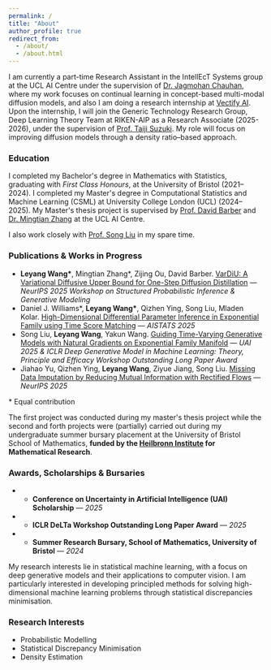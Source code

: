 ```yaml
---
permalink: /
title: "About"
author_profile: true
redirect_from: 
  - /about/
  - /about.html
---
```


I am currently a part-time Research Assistant in the IntellEcT Systems group at the UCL AI Centre under the supervision of [Dr. Jagmohan Chauhan](https://sites.google.com/view/jagmohan-chauhan), where my work focuses on continual learning in concept-based multi-modal diffusion models, and also I am doing a research internship at [Vectify AI](https://pageindex.ai/). Upon the internship, I will join the Generic Technology Research Group, Deep Learning Theory Team at RIKEN-AIP as a Research Associate (2025-2026), under the supervision of [Prof. Taiji Suzuki](https://ibis.t.u-tokyo.ac.jp/suzuki/). My role will focus on improving diffusion models through a density ratio–based approach. 

### Education
I completed my Bachelor's degree in Mathematics with Statistics, graduating with *First Class Honours*, at the University of Bristol (2021–2024). I completed my Master's degree in Computational Statistics and Machine Learning (CSML) at University College London (UCL) (2024–2025). My Master's thesis project is supervised by [Prof. David Barber](http://web4.cs.ucl.ac.uk/staff/D.Barber/pmwiki/pmwiki.php) and [Dr. Mingtian Zhang](https://mingtian.ai/) at the UCL AI Centre.

I also work closely with [Prof. Song Liu](https://allmodelsarewrong.net) in my spare time. 

### Publications & Works in Progress
- **Leyang Wang\***, Mingtian Zhang\*, Zijing Ou, David Barber. [VarDiU: A Variational Diffusive Upper Bound for One-Step Diffusion Distillation](https://arxiv.org/abs/2508.20646) — *NeurIPS 2025 Workshop on Structured Probabilistic Inference & Generative Modeling*  
- Daniel J. Williams\*, **Leyang Wang\***, Qizhen Ying, Song Liu, Mladen Kolar. [High-Dimensional Differential Parameter Inference in Exponential Family using Time Score Matching](https://proceedings.mlr.press/v258/williams25a.html) — *AISTATS 2025*  
- Song Liu, **Leyang Wang**, Yakun Wang. [Guiding Time-Varying Generative Models with Natural Gradients on Exponential Family Manifold](https://arxiv.org/pdf/2502.07650) — *UAI 2025 & ICLR Deep Generative Model in Machine Learning:
Theory, Principle and Efficacy Workshop Outstanding Long Paper Award*  
- Jiahao Yu, Qizhen Ying, **Leyang Wang**, Ziyue Jiang, Song Liu. [Missing Data Imputation by Reducing Mutual Information with Rectified Flows](https://arxiv.org/abs/2505.11749) — *NeurIPS 2025*  

\* Equal contribution
    
The first project was conducted during my master's thesis project while the second and forth projects were (partially) carried out during my undergraduate summer bursary placement at the University of Bristol School of Mathematics, **funded by the [Heilbronn Institute](https://heilbronn.ac.uk/) for Mathematical Research**.

### Awards, Scholarships & Bursaries

- - **Conference on Uncertainty in Artificial Intelligence (UAI) Scholarship** — *2025*
- - **ICLR DeLTa Workshop Outstanding Long Paper Award** — *2025*
- - **Summer Research Bursary, School of Mathematics, University of Bristol** — *2024*  

My research interests lie in statistical machine learning, with a focus on deep generative models and their applications to computer vision. I am particularly interested in developing principled methods for solving high-dimensional machine learning problems through statistical discrepancies minimisation.

### Research Interests
- Probabilistic Modelling
- Statistical Discrepancy Minimisation  
- Density Estimation 
